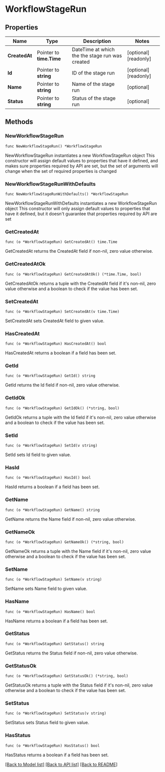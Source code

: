 # WorkflowStageRun

## Properties

Name | Type | Description | Notes
------------ | ------------- | ------------- | -------------
**CreatedAt** | Pointer to **time.Time** | DateTime at which the the stage run was created | [optional] [readonly] 
**Id** | Pointer to **string** | ID of the stage run | [optional] [readonly] 
**Name** | Pointer to **string** | Name of the stage run | [optional] 
**Status** | Pointer to **string** | Status of the stage run | [optional] 

## Methods

### NewWorkflowStageRun

`func NewWorkflowStageRun() *WorkflowStageRun`

NewWorkflowStageRun instantiates a new WorkflowStageRun object
This constructor will assign default values to properties that have it defined,
and makes sure properties required by API are set, but the set of arguments
will change when the set of required properties is changed

### NewWorkflowStageRunWithDefaults

`func NewWorkflowStageRunWithDefaults() *WorkflowStageRun`

NewWorkflowStageRunWithDefaults instantiates a new WorkflowStageRun object
This constructor will only assign default values to properties that have it defined,
but it doesn't guarantee that properties required by API are set

### GetCreatedAt

`func (o *WorkflowStageRun) GetCreatedAt() time.Time`

GetCreatedAt returns the CreatedAt field if non-nil, zero value otherwise.

### GetCreatedAtOk

`func (o *WorkflowStageRun) GetCreatedAtOk() (*time.Time, bool)`

GetCreatedAtOk returns a tuple with the CreatedAt field if it's non-nil, zero value otherwise
and a boolean to check if the value has been set.

### SetCreatedAt

`func (o *WorkflowStageRun) SetCreatedAt(v time.Time)`

SetCreatedAt sets CreatedAt field to given value.

### HasCreatedAt

`func (o *WorkflowStageRun) HasCreatedAt() bool`

HasCreatedAt returns a boolean if a field has been set.

### GetId

`func (o *WorkflowStageRun) GetId() string`

GetId returns the Id field if non-nil, zero value otherwise.

### GetIdOk

`func (o *WorkflowStageRun) GetIdOk() (*string, bool)`

GetIdOk returns a tuple with the Id field if it's non-nil, zero value otherwise
and a boolean to check if the value has been set.

### SetId

`func (o *WorkflowStageRun) SetId(v string)`

SetId sets Id field to given value.

### HasId

`func (o *WorkflowStageRun) HasId() bool`

HasId returns a boolean if a field has been set.

### GetName

`func (o *WorkflowStageRun) GetName() string`

GetName returns the Name field if non-nil, zero value otherwise.

### GetNameOk

`func (o *WorkflowStageRun) GetNameOk() (*string, bool)`

GetNameOk returns a tuple with the Name field if it's non-nil, zero value otherwise
and a boolean to check if the value has been set.

### SetName

`func (o *WorkflowStageRun) SetName(v string)`

SetName sets Name field to given value.

### HasName

`func (o *WorkflowStageRun) HasName() bool`

HasName returns a boolean if a field has been set.

### GetStatus

`func (o *WorkflowStageRun) GetStatus() string`

GetStatus returns the Status field if non-nil, zero value otherwise.

### GetStatusOk

`func (o *WorkflowStageRun) GetStatusOk() (*string, bool)`

GetStatusOk returns a tuple with the Status field if it's non-nil, zero value otherwise
and a boolean to check if the value has been set.

### SetStatus

`func (o *WorkflowStageRun) SetStatus(v string)`

SetStatus sets Status field to given value.

### HasStatus

`func (o *WorkflowStageRun) HasStatus() bool`

HasStatus returns a boolean if a field has been set.


[[Back to Model list]](../README.md#documentation-for-models) [[Back to API list]](../README.md#documentation-for-api-endpoints) [[Back to README]](../README.md)


